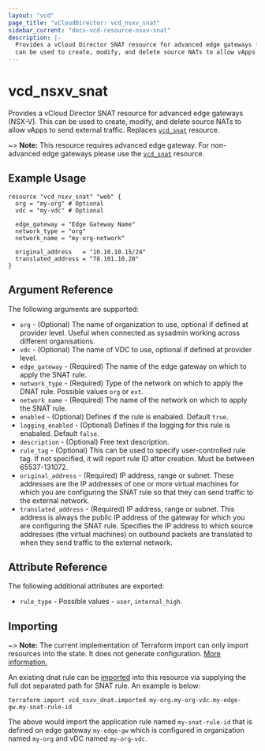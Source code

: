 ```yaml
---
layout: "vcd"
page_title: "vCloudDirector: vcd_nsxv_snat"
sidebar_current: "docs-vcd-resource-nsxv-snat"
description: |-
  Provides a vCloud Director SNAT resource for advanced edge gateways (NSX-V). This
  can be used to create, modify, and delete source NATs to allow vApps to send external traffic.
---
```


# vcd\_nsxv\_snat

Provides a vCloud Director SNAT resource for advanced edge gateways (NSX-V). This
can be used to create, modify, and delete source NATs to allow vApps to send external traffic. Replaces
[`vcd_snat`](/docs/providers/vcd/r/snat.html) resource.

~> **Note:** This resource requires advanced edge gateway. For non-advanced edge gateways please
use the [`vcd_snat`](/docs/providers/vcd/r/snat.html) resource.

## Example Usage

```hcl
resource "vcd_nsxv_snat" "web" {
  org = "my-org" # Optional
  vdc = "my-vdc" # Optional

  edge_gateway = "Edge Gateway Name"
  network_type = "org"
  network_name = "my-org-network"

  original_address   = "10.10.10.15/24"
  translated_address = "78.101.10.20"
}
```


## Argument Reference

The following arguments are supported:

* `org` - (Optional) The name of organization to use, optional if defined at provider level. Useful
when connected as sysadmin working across different organisations.
* `vdc` - (Optional) The name of VDC to use, optional if defined at provider level.
* `edge_gateway` - (Required) The name of the edge gateway on which to apply the SNAT rule.
* `network_type` - (Required) Type of the network on which to apply the DNAT rule. Possible values
`org` or `ext`.
* `network_name` - (Required) The name of the network on which to apply the SNAT rule.
* `enabled` - (Optional) Defines if the rule is enabaled. Default `true`.
* `logging_enabled` - (Optional) Defines if the logging for this rule is enabaled. Default `false`.
* `description` - (Optional) Free text description.
* `rule_tag` - (Optional) This can be used to specify user-controlled rule tag. If not specified,
it will report rule ID after creation. Must be between 65537-131072.
* `original_address` - (Required) IP address, range or subnet. These addresses are the IP addresses
of one or more virtual machines for which you are configuring the SNAT rule so that they can send
traffic to the external network. 
* `translated_address` - (Required) IP address, range or subnet. This address is always the public
IP address of the gateway for which you are configuring the SNAT rule. Specifies the IP address to
which source addresses (the virtual machines) on outbound packets are translated to when they send
traffic to the external network. 

## Attribute Reference

The following additional attributes are exported:

* `rule_type` - Possible values - `user`, `internal_high`.

## Importing

~> **Note:** The current implementation of Terraform import can only import resources into the state.
It does not generate configuration. [More information.](https://www.terraform.io/docs/import/)

An existing dnat rule can be [imported][docs-import] into this resource
via supplying the full dot separated path for SNAT rule. An example is below:

[docs-import]: https://www.terraform.io/docs/import/

```
terraform import vcd_nsxv_dnat.imported my-org.my-org-vdc.my-edge-gw.my-snat-rule-id
```

The above would import the application rule named `my-snat-rule-id` that is defined on edge
gateway `my-edge-gw` which is configured in organization named `my-org` and vDC named `my-org-vdc`.
